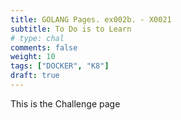 ```yaml
---
title: GOLANG Pages. ex002b. - X0021
subtitle: To Do is to Learn
# type: chal
comments: false
weight: 10
tags: ["DOCKER", "K8"]
draft: true
---
```

This is the Challenge page
